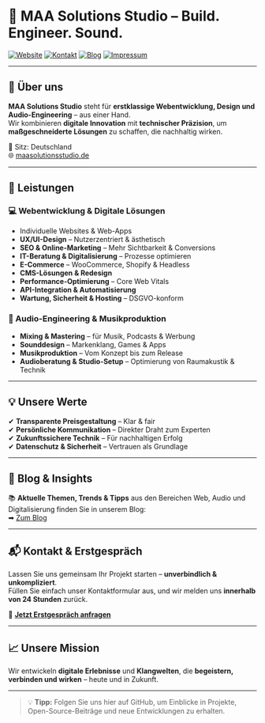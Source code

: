 # 🚀 MAA Solutions Studio – Build. Engineer. Sound.

[![Website](https://img.shields.io/badge/Website-MAA%20Solutions%20Studio-blue?style=flat&logo=google-chrome)](https://www.maasolutionsstudio.de)
[![Kontakt](https://img.shields.io/badge/Kontaktformular-📬-green?style=flat)](https://www.maasolutionsstudio.de/kontakt/)
[![Blog](https://img.shields.io/badge/Blog-Lesen-orange?style=flat)](https://www.maasolutionsstudio.de/blog/)
[![Impressum](https://img.shields.io/badge/Impressum-⚖️-lightgrey?style=flat)](https://www.maasolutionsstudio.de/impressum/)

---

## 🌟 Über uns  
**MAA Solutions Studio** steht für **erstklassige Webentwicklung, Design und Audio-Engineering** – aus einer Hand.  
Wir kombinieren **digitale Innovation** mit **technischer Präzision**, um **maßgeschneiderte Lösungen** zu schaffen, die nachhaltig wirken.  

📍 Sitz: Deutschland  
🌐 [maasolutionsstudio.de](https://www.maasolutionsstudio.de)  

---

## 💼 Leistungen  

### 💻 Webentwicklung & Digitale Lösungen
- Individuelle Websites & Web-Apps  
- **UX/UI-Design** – Nutzerzentriert & ästhetisch  
- **SEO & Online-Marketing** – Mehr Sichtbarkeit & Conversions  
- **IT-Beratung & Digitalisierung** – Prozesse optimieren  
- **E-Commerce** – WooCommerce, Shopify & Headless  
- **CMS-Lösungen & Redesign**  
- **Performance-Optimierung** – Core Web Vitals  
- **API-Integration & Automatisierung**  
- **Wartung, Sicherheit & Hosting** – DSGVO-konform  

### 🎵 Audio-Engineering & Musikproduktion
- **Mixing & Mastering** – für Musik, Podcasts & Werbung  
- **Sounddesign** – Markenklang, Games & Apps  
- **Musikproduktion** – Vom Konzept bis zum Release  
- **Audioberatung & Studio-Setup** – Optimierung von Raumakustik & Technik  

---

## 💡 Unsere Werte
✔ **Transparente Preisgestaltung** – Klar & fair  
✔ **Persönliche Kommunikation** – Direkter Draht zum Experten  
✔ **Zukunftssichere Technik** – Für nachhaltigen Erfolg  
✔ **Datenschutz & Sicherheit** – Vertrauen als Grundlage  

---

## 📰 Blog & Insights  
📚 **Aktuelle Themen, Trends & Tipps** aus den Bereichen Web, Audio und Digitalisierung finden Sie in unserem Blog:  
➡ [Zum Blog](https://www.maasolutionsstudio.de/blog/)

---

## 📬 Kontakt & Erstgespräch  
Lassen Sie uns gemeinsam Ihr Projekt starten – **unverbindlich & unkompliziert**.  
Füllen Sie einfach unser Kontaktformular aus, und wir melden uns **innerhalb von 24 Stunden** zurück.  

📩 **[Jetzt Erstgespräch anfragen](https://www.maasolutionsstudio.de/anfrage/)**  

---

## 📈 Unsere Mission  
Wir entwickeln **digitale Erlebnisse** und **Klangwelten**, die **begeistern, verbinden und wirken** – heute und in Zukunft.

---
> 💡 **Tipp:** Folgen Sie uns hier auf GitHub, um Einblicke in Projekte, Open-Source-Beiträge und neue Entwicklungen zu erhalten.


